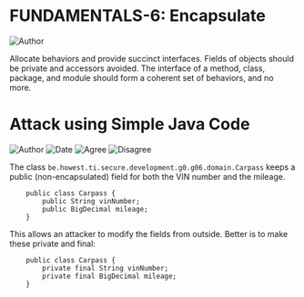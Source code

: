 # FUNDAMENTALS-6: Encapsulate
![Author](https://img.shields.io/badge/Author-Oracle-blue.svg)

Allocate behaviors and provide succinct interfaces. Fields of objects should be private and accessors avoided. The interface of a method, class, package, and module should form a coherent set of behaviors, and no more.

# Attack using Simple Java Code
![Author](https://img.shields.io/badge/Author-Bart.Devriendt-blue.svg)
![Date](https://img.shields.io/badge/Date-20171001-lightgrey.svg)
![Agree](https://img.shields.io/badge/AGREE-4-green.svg)
![Disagree](https://img.shields.io/badge/DISAGREE-0-red.svg)

The class ```be.howest.ti.secure.development.g0.g06.domain.Carpass``` keeps a public (non-encapsulated) field for both the VIN number and the mileage.  
 
        public class Carpass {
            public String vinNumber;
            public BigDecimal mileage;
        }

This allows an attacker to modify the fields from outside.  Better is to make these private and final:

        public class Carpass {
            private final String vinNumber;
            private final BigDecimal mileage;
        }
